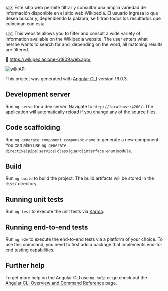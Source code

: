 🇲🇽 Este sitio web permite filtrar y consultar una amplia variedad de información disponible en el sitio web Wikipedia. El usuario ingresa lo que desea buscar y, dependiendo la palabra, se filtran todos los resultados que coincidan con esta.

🇺🇸 This website allows you to filter and consult a wide variety of information available on the Wikipedia website. The user enters what he/she wants to search for and, depending on the word, all matching results are filtered.

🔗 https://wikipediaclone-61809.web.app/


![wikiAPI](https://github.com/MauricioBarrueta/wikiAPI/assets/60496232/8ac75c5e-a314-4634-8fcd-5d436ad463f6)


This project was generated with [Angular CLI](https://github.com/angular/angular-cli) version 16.0.3.
## Development server

Run `ng serve` for a dev server. Navigate to `http://localhost:4200/`. The application will automatically reload if you change any of the source files.

## Code scaffolding

Run `ng generate component component-name` to generate a new component. You can also use `ng generate directive|pipe|service|class|guard|interface|enum|module`.

## Build

Run `ng build` to build the project. The build artifacts will be stored in the `dist/` directory.

## Running unit tests

Run `ng test` to execute the unit tests via [Karma](https://karma-runner.github.io).

## Running end-to-end tests

Run `ng e2e` to execute the end-to-end tests via a platform of your choice. To use this command, you need to first add a package that implements end-to-end testing capabilities.

## Further help

To get more help on the Angular CLI use `ng help` or go check out the [Angular CLI Overview and Command Reference](https://angular.io/cli) page.
